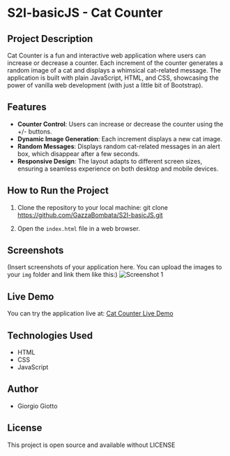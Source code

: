 # S2I-basicJS - Cat Counter

## Project Description
Cat Counter is a fun and interactive web application where users can increase or decrease a counter. Each increment of the counter generates a random image of a cat and displays a whimsical cat-related message. The application is built with plain JavaScript, HTML, and CSS, showcasing the power of vanilla web development (with just a little bit of Bootstrap).

## Features
- **Counter Control**: Users can increase or decrease the counter using the +/- buttons.
- **Dynamic Image Generation**: Each increment displays a new cat image.
- **Random Messages**: Displays random cat-related messages in an alert box, which disappear after a few seconds.
- **Responsive Design**: The layout adapts to different screen sizes, ensuring a seamless experience on both desktop and mobile devices.

## How to Run the Project
1. Clone the repository to your local machine: git clone https://github.com/GazzaBombata/S2I-basicJS.git

2. Open the `index.html` file in a web browser.

## Screenshots
(Insert screenshots of your application here. You can upload the images to your `img` folder and link them like this:)
![Screenshot 1](img/screenshot1.png)

## Live Demo
You can try the application live at: [Cat Counter Live Demo](URL_of_your_live_demo)

## Technologies Used
- HTML
- CSS
- JavaScript

## Author
- Giorgio Giotto

## License
This project is open source and available without LICENSE


